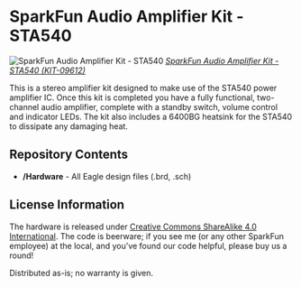 SparkFun Audio Amplifier Kit - STA540
======================================

![SparkFun Audio Amplifier Kit - STA540](https://cdn.sparkfun.com//assets/parts/3/4/4/1/09612-06.jpg)
[*SparkFun Audio Amplifier Kit - STA540 (KIT-09612)*](https://www.sparkfun.com/products/9612)

This is a stereo amplifier kit designed to make use of the STA540 power amplifier IC. 
Once this kit is completed you have a fully functional, two-channel audio amplifier, complete with a standby switch, 
volume control and indicator LEDs. The kit also includes a 6400BG heatsink for the STA540 to dissipate any damaging heat.

Repository Contents
-------------------
* **/Hardware** - All Eagle design files (.brd, .sch)


License Information
-------------------
The hardware is released under [Creative Commons ShareAlike 4.0 International](https://creativecommons.org/licenses/by-sa/4.0/).
The code is beerware; if you see me (or any other SparkFun employee) at the local, and you've found our code helpful, please buy us a round!

Distributed as-is; no warranty is given.
